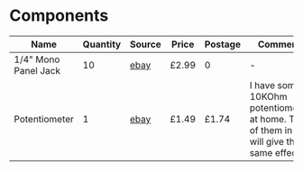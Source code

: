 # Components

| Name | Quantity | Source | Price | Postage | Comments |
| --- | --- | --- | --- | --- | --- |
| 1/4" Mono Panel Jack | 10 | [ebay](https://www.ebay.co.uk/itm/10PCS-4PIN-1-4-6-35mm-Female-Socket-Mono-Jack-for-Amplifier/201538773561?_trkparms=aid%3D555018%26algo%3DPL.SIM%26ao%3D2%26asc%3D49129%26meid%3D45f6f9b11593449fabcf9d6d09624120%26pid%3D100005%26rk%3D2%26rkt%3D6%26sd%3D172778638463&_trksid=p2047675.c100005.m1851) | £2.99 | 0 | - |
| Potentiometer | 1 | [ebay](http://www.ebay.co.uk/itm/Variable-Resistor-Adjustable-Resistance-Linear-Taper-Potentiometer-B1K-to-B1M/122248907777?hash=item1c769a4c01:m:mt4b8QcrC6lk4tL3olDXAlQ#shpCntId) | £1.49 | £1.74 | I have some 10KOhm potentiometers at home. Two of them in line will give the same effect. |
